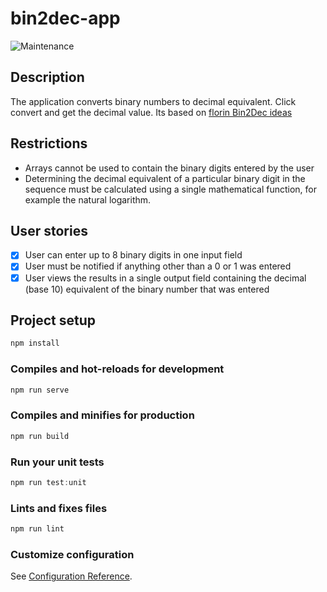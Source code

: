 # bin2dec-app

![Maintenance](https://img.shields.io/badge/Maintained%3F-yes-green.svg)

## Description

The application converts binary numbers to decimal equivalent.
Click convert and get the decimal value.
Its based on [florin Bin2Dec ideas](https://github.com/florinpop17/app-ideas/blob/master/Projects/1-Beginner/Bin2Dec-App.md)

## Restrictions

- Arrays cannot be used to contain the binary digits entered by the user
- Determining the decimal equivalent of a particular binary digit in the
  sequence must be calculated using a single mathematical function, for
  example the natural logarithm.

## User stories

- [x] User can enter up to 8 binary digits in one input field
- [x] User must be notified if anything other than a 0 or 1 was entered
- [x] User views the results in a single output field containing the decimal (base 10) equivalent of the binary number that was entered

## Project setup

```javascript
npm install
```

### Compiles and hot-reloads for development

```javascript
npm run serve
```

### Compiles and minifies for production

```javascript
npm run build
```

### Run your unit tests

```javascript
npm run test:unit
```

### Lints and fixes files

```javascript
npm run lint
```

### Customize configuration

See [Configuration Reference](https://cli.vuejs.org/config/).
